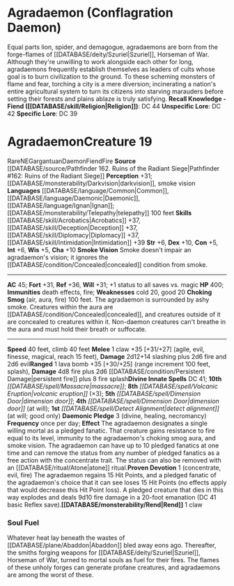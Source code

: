 ﻿---
ac: '19'
alignment: LE
all_resistance: null
burrow_speed: null
charisma: '+4'
climb_speed: null
constitution: '+3'
creature_ability:
- Cursed Gaze
- Hatred of Beauty
- Sandstorm
creature_family: '[[DATABASE/monsterfamily/Div|Div]]'
description: 'Walking embodiments of curses, misfortune, and the evil eye, aghashes
  wander the deserts of the [[DATABASE/plane/Material Plane|Material Plane]] , searching
  out the arrogant, charming, and persuasive to humiliate and undermine. Aghashes
  are often mistaken for some strange form of [[DATABASE/monsterfamily/Hag|hag]] ,
  and like those creatures, they''re masters at curses.<br/><br/><b><u>Recall Knowledge
  - Fiend</u> ( [[DATABASE/skill/Religion|Religion]] )</b>: DC 19<br/><b><u>Unspecific
  Lore</u></b>: DC 17<br/><b><u>Specific Lore</u></b>: DC 14'
dexterity: '+4'
element: null
fly_speed: null
fortitude: '+9'
hardness: null
hp: '75'
id: '1118'
immunity:
- '[[DATABASE/trait/Curse|curse]]'
intelligence: '+1'
land_speed: '25'
language:
- '[[DATABASE/language/Common|Common]]'
- '[[DATABASE/language/Daemonic|Daemonic]] ; [[DATABASE/monsterability/Telepathy|telepathy]]
  100 feet'
level: '4'
max_speed: '25'
name: Aghash
perception: '+12'
rarity: Common
reflex: '+10'
resistance: null
rus_type_level: null
school: null
sense:
- '[[DATABASE/monsterability/Darkvision|greater darkvision]]'
size: Medium
skill:
- '[[DATABASE/skill/Arcana|Arcana]] +9'
- '[[DATABASE/skill/Athletics|Athletics]] +8'
- '[[DATABASE/skill/Deception|Deception]] +12'
- '[[DATABASE/skill/Intimidation|Intimidation]] +12'
- '[[DATABASE/skill/Religion|Religion]] +10'
- '[[DATABASE/skill/Stealth|Stealth]] +10'
source: '[[DATABASE/source/Bestiary 3|Bestiary 3]]'
speed:
- 25 feet
spell:
- '[[DATABASE/spell/Detect Magic|Detect Magic]]'
- '[[DATABASE/spell/Dimension Door|Dimension Door]]'
- '[[DATABASE/spell/Illusory Object|Illusory Object]]'
- '[[DATABASE/spell/Outcast''s Curse|Outcast''s Curse]]'
- '[[DATABASE/spell/Touch of Idiocy|Touch of Idiocy]]'
strength: '+3'
strength_req: '3'
strongest_save:
- Will
swim_speed: null
trait:
- '[[DATABASE/trait/Div|Div]]'
- '[[DATABASE/trait/Fiend|Fiend]]'
type: Creature
vision: Greater darkvision
weakest_save:
- Fortitude
weakness:
- '[[DATABASE/equipment/Cold Iron Weapon|cold iron]] 5'
- good 5
will: '+12'
wisdom: '+2'

---
# Agradaemon (Conflagration Daemon)

Equal parts lion, spider, and demagogue, agradaemons are born from the forge-flames of [[DATABASE/deity/Szuriel|Szuriel]], Horseman of War. Although they're unwilling to work alongside each other for long, agradaemons frequently establish themselves as leaders of cults whose goal is to burn civilization to the ground. To these scheming monsters of flame and fear, torching a city is a mere diversion; incinerating a nation's entire agricultural system to turn its citizens into starving marauders before setting their forests and plains ablaze is truly satisfying.
**Recall Knowledge - Fiend ([[DATABASE/skill/Religion|Religion]])**: DC 44
**Unspecific Lore**: DC 42
**Specific Lore**: DC 39

# Agradaemon<span class="item-type">Creature 19</span>

<span class="trait-rare item-trait">Rare</span><span class="trait-alignment item-trait">NE</span><span class="trait-size item-trait">Gargantuan</span><span class="item-trait">Daemon</span><span class="item-trait">Fiend</span><span class="item-trait">Fire</span>
**Source** [[DATABASE/source/Pathfinder 162. Ruins of the Radiant Siege|Pathfinder #162: Ruins of the Radiant Siege]]
**Perception** +31; [[DATABASE/monsterability/Darkvision|darkvision]], smoke vision
**Languages** [[DATABASE/language/Common|Common]], [[DATABASE/language/Daemonic|Daemonic]], [[DATABASE/language/Ignan|Ignan]]; [[DATABASE/monsterability/Telepathy|telepathy]] 100 feet
**Skills** [[DATABASE/skill/Acrobatics|Acrobatics]] +37, [[DATABASE/skill/Deception|Deception]] +37, [[DATABASE/skill/Diplomacy|Diplomacy]] +37, [[DATABASE/skill/Intimidation|Intimidation]] +39
**Str** +6, **Dex** +10, **Con** +5, **Int** +6, **Wis** +5, **Cha** +10
**Smoke Vision** Smoke doesn't impair an agradaemon's vision; it ignores the [[DATABASE/condition/Concealed|concealed]] condition from smoke.

---
**AC** 45; **Fort** +31, **Ref** +36, **Will** +31; +1 status to all saves vs. magic
**HP** 400; **Immunities** death effects, fire; **Weaknesses** cold 20, good 20
<span class="in-box-ability">**Choking Smog** (air, aura, fire) 100 feet. The agradaemon is surrounded by ashy smoke. Creatures within the aura are [[DATABASE/condition/Concealed|concealed]], and creatures outside of it are concealed to creatures within it. Non-daemon creatures can't breathe in the aura and must hold their breath or suffocate.</span>

---
**Speed** 40 feet, climb 40 feet
<span class="in-box-ability">**Melee** <span class="action-icon">1</span> claw +35 [+31/+27] (agile, evil, finesse, magical, reach 15 feet), **Damage** 2d12+14 slashing plus 2d6 fire and 2d6 evil</span><span class="in-box-ability">**Ranged** <span class="action-icon">1</span> lava bomb +35 [+30/+25] (range increment 100 feet, splash), **Damage** 4d8 fire plus 2d6 [[DATABASE/condition/Persistent Damage|persistent fire]] plus 8 fire splash</span>**Divine Innate Spells** DC 41; **10th** _[[DATABASE/spell/Massacre|massacre]]_; **8th** _[[DATABASE/spell/Volcanic Eruption|volcanic eruption]]_ (×3); **5th** _[[DATABASE/spell/Dimension Door|dimension door]]_; **4th** _[[DATABASE/spell/Dimension Door|dimension door]]_ (at will); **1st** _[[DATABASE/spell/Detect Alignment|detect alignment]]_ (at will; good only)
<span class="in-box-ability">**Daemonic Pledge** <span class="action-icon">3</span> (divine, healing, necromancy) **Frequency** once per day; **Effect** The agradaemon designates a single willing mortal as a pledged fanatic. That creature gains resistance to fire equal to its level, immunity to the agradaemon's choking smog aura, and smoke vision. The agradaemon can have up to 10 pledged fanatics at one time and can remove the status from any number of pledged fanatics as a free action with the concentrate trait. The status can also be removed with an [[DATABASE/ritual/Atone|atone]] ritual.</span><span class="in-box-ability">**Proven Devotion** <span class="action-icon">1</span> (concentrate, evil, fire) The agradaemon regains 15 Hit Points, and a pledged fanatic of the agradaemon's choice that it can see loses 15 Hit Points (no effects apply that would decrease this Hit Point loss). A pledged creature that dies in this way explodes and deals 9d10 fire damage in a 20-foot emanation (DC 41 basic Reflex save).</span><span class="in-box-ability">**[[DATABASE/monsterability/Rend|Rend]]** <span class="action-icon">1</span> claw</span>

###  Soul Fuel

Whatever heat lay beneath the wastes of [[DATABASE/plane/Abaddon|Abaddon]] bled away eons ago. Thereafter, the smiths forging weapons for [[DATABASE/deity/Szuriel|Szuriel]], Horseman of War, turned to mortal souls as fuel for their fires. The flames of these unholy forges can generate profane creatures, and agradaemons are among the worst of these.